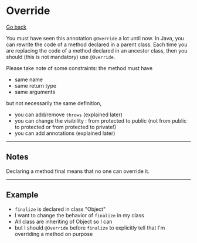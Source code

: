 # Override

[Go back](../index.md#beginner)

You must have seen this annotation `@Override` a lot until now. In Java, you can rewrite the code of a method declared in a parent class. Each time you are replacing the code of a method declared in an ancestor class, then you should (this is not mandatory) use `@Override`.

Please take note of some constraints: the method must have

* same name
* same return type
* same arguments

but not necessarily the same definition,

* you can add/remove `throws` (explained later)
* you can change the visibility : from protected to public (not from public to protected or from protected to private!)
* you can add annotations (explained later)

<hr class="sl">

## Notes

Declaring a method final means that no one can override it.

<hr class="sr">

## Example

* `finalize` is declared in class "Object"
* I want to change the behavior of `finalize` in my class
* All class are inheriting of Object so I can
* but I should `@Override` before `finalize` to explicitly tell that I'm overriding a method on purpose